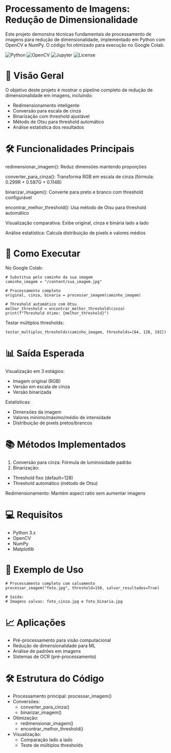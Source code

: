 # Processamento de Imagens: Redução de Dimensionalidade
Este projeto demonstra técnicas fundamentais de processamento de imagens para redução de dimensionalidade, implementado em Python com OpenCV e NumPy. O código foi otimizado para execução no Google Colab.

![Python](https://img.shields.io/badge/Python-3.x-blue.svg)
![OpenCV](https://img.shields.io/badge/OpenCV-4.x-green.svg)
![Jupyter](https://img.shields.io/badge/Jupyter-Notebook-orange.svg)
![License](https://img.shields.io/badge/License-MIT-yellow.svg)

# 📌 Visão Geral
O objetivo deste projeto é mostrar o pipeline completo de redução de dimensionalidade em imagens, incluindo:

- Redimensionamento inteligente
- Conversão para escala de cinza
- Binarização com threshold ajustável
- Método de Otsu para threshold automático
- Análise estatística dos resultados

# 🛠️ Funcionalidades Principais
redimensionar_imagem(): Reduz dimensões mantendo proporções

converter_para_cinza(): Transforma RGB em escala de cinza (fórmula: 0.299R + 0.587G + 0.114B)

binarizar_imagem(): Converte para preto e branco com threshold configurável

encontrar_melhor_threshold(): Usa método de Otsu para threshold automático

Visualização comparativa: Exibe original, cinza e binária lado a lado

Análise estatística: Calcula distribuição de pixels e valores médios

# 🚀 Como Executar

No Google Colab: 

    # Substitua pelo caminho da sua imagem
    caminho_imagem = "/content/sua_imagem.jpg"

    # Processamento completo
    original, cinza, binaria = processar_imagem(caminho_imagem)

    # Threshold automático com Otsu
    melhor_threshold = encontrar_melhor_threshold(cinza)
    print(f"Threshold ótimo: {melhor_threshold}")
    
Testar múltiplos thresholds:

    testar_multiplos_thresholds(caminho_imagem, thresholds=[64, 128, 192])
    
# 📊 Saída Esperada
Visualização em 3 estágios:
- Imagem original (RGB)
- Versão em escala de cinza
- Versão binarizada

Estatísticas:
- Dimensões da imagem
- Valores mínimo/máximo/médio de intensidade
- Distribuição de pixels pretos/brancos

# 📚 Métodos Implementados
1. Conversão para cinza: Fórmula de luminosidade padrão
2. Binarização:
  - Threshold fixo (default=128)
  - Threshold automático (método de Otsu)

Redimensionamento: Mantém aspect ratio sem aumentar imagens

# 💻 Requisitos
- Python 3.x
- OpenCV
- NumPy
- Matplotlib

# 📌 Exemplo de Uso

    # Processamento completo com salvamento
    processar_imagem("foto.jpg", threshold=150, salvar_resultados=True)

    # Saída:
    # Imagens salvas: foto_cinza.jpg e foto_binaria.jpg
    
# 📈 Aplicações
- Pré-processamento para visão computacional
- Redução de dimensionalidade para ML
- Análise de padrões em imagens
- Sistemas de OCR (pré-processamento)

# 🛠️ Estrutura do Código
- Processamento principal: processar_imagem()
- Conversões:
    - converter_para_cinza()
    - binarizar_imagem()
- Otimização:
    - redimensionar_imagem()
    - encontrar_melhor_threshold()
- Visualização:
    - Comparação lado a lado
    - Teste de múltiplos thresholds
